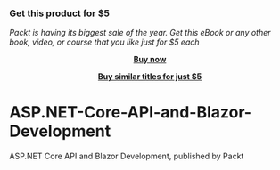 
### Get this product for $5

<i>Packt is having its biggest sale of the year. Get this eBook or any other book, video, or course that you like just for $5 each</i>


<b><p align='center'>[Buy now](https://packt.link/9781803243658)</p></b>


<b><p align='center'>[Buy similar titles for just $5](https://subscription.packtpub.com/search)</p></b>


# ASP.NET-Core-API-and-Blazor-Development
ASP.NET Core API and Blazor Development, published by Packt

